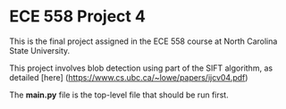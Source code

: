 # ECE 558 Project 4

This is the final project assigned in the ECE 558 course at North Carolina State University.

This project involves blob detection using part of the SIFT algorithm, as detailed [here] (https://www.cs.ubc.ca/~lowe/papers/ijcv04.pdf)

The **main.py** file is the top-level file that should be run first.
